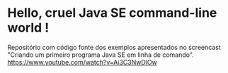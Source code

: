 # Hello, cruel Java SE command-line world !

Repositório com código fonte dos exemplos apresentados no screencast "Criando um primeiro programa Java SE em linha de comando".
https://www.youtube.com/watch?v=Ai3C3NwDlOw  
